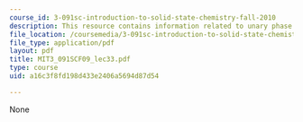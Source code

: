 ```yaml
---
course_id: 3-091sc-introduction-to-solid-state-chemistry-fall-2010
description: This resource contains information related to unary phase diagrams.
file_location: /coursemedia/3-091sc-introduction-to-solid-state-chemistry-fall-2010/a16c3f8fd198d433e2406a5694d87d54_MIT3_091SCF09_lec33.pdf
file_type: application/pdf
layout: pdf
title: MIT3_091SCF09_lec33.pdf
type: course
uid: a16c3f8fd198d433e2406a5694d87d54

---
```

None